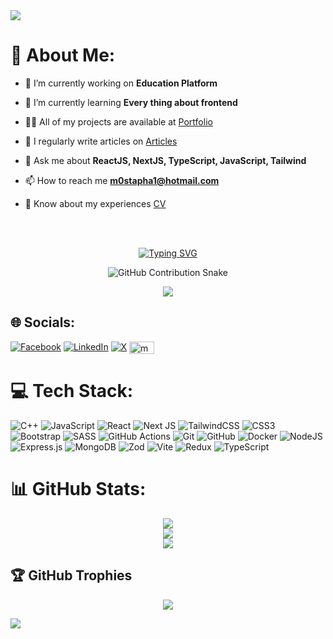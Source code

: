 <img src="https://user-images.githubusercontent.com/73097560/115834477-dbab4500-a447-11eb-908a-139a6edaec5c.gif">

# 💫 About Me:
- 🔭 I’m currently working on **Education Platform**

- 🌱 I’m currently learning **Every thing about frontend**

- 👨‍💻 All of my projects are available at [Portfolio](https://mostapha-taha.vercel.app/)

- 📝 I regularly write articles on [Articles](https://www.linkedin.com/in/mostapha-taha/recent-activity/all/)

- 💬 Ask me about **ReactJS, NextJS, TypeScript, JavaScript, Tailwind**

- 📫 How to reach me **m0stapha1@hotmail.com**

- 📄 Know about my experiences [CV](https://flowcv.com/resume/tuqcpijwb6)
<br/>
<br/>
<div align="center">
  
  [![Typing SVG](https://readme-typing-svg.herokuapp.com?font=Pixelify+Sans&weight=500&size=24&duration=3000&pause=1000&color=006aff&center=true&vCenter=true&width=714&lines=Hi+%F0%9F%91%8B%2C+I'm+Mostapha+Taha;A++passionate+Frontend+Developer+from+Egypt+%F0%9F%A7%91%E2%80%8D%F0%9F%92%BB)](https://git.io/typing-svg)
</div>
<div align="center">
<picture>
  <!-- Light mode snake SVG -->
  <source media="(prefers-color-scheme: light)" srcset="https://github.com/M0staphaTaha/M0staphaTaha/blob/output/github-contribution-grid-snake.svg">
  
  <!-- Dark mode snake SVG -->
  <source media="(prefers-color-scheme: dark)" srcset="https://github.com/M0staphaTaha/M0staphaTaha/blob/output/github-contribution-grid-snake-dark.svg">

  <!-- Fallback (default to light mode if no media query match) -->
  <img alt="GitHub Contribution Snake" src="https://github.com/M0staphaTaha/M0staphaTaha/blob/output/github-contribution-grid-snake.svg">
</picture>

[![](https://visitcount.itsvg.in/api?id=M0staphaTaha&icon=6&color=1)](https://visitcount.itsvg.in)
</div>

## 🌐 Socials:
[![Facebook](https://img.shields.io/badge/Facebook-%231877F2.svg?logo=Facebook&logoColor=white)](https://facebook.com/https://www.facebook.com/profile.php?id=100009001212190) [![LinkedIn](https://img.shields.io/badge/LinkedIn-%230077B5.svg?logo=linkedin&logoColor=white)](https://linkedin.com/in/https://linkedin.com/in/mostapha-taha-106018239/) [![X](https://img.shields.io/badge/X-black.svg?logo=X&logoColor=white)](https://x.com/https://twitter.com/m0stapha_) <a href="https://www.leetcode.com/m0staphataha" target="blank"><img align="center" src="https://raw.githubusercontent.com/rahuldkjain/github-profile-readme-generator/master/src/images/icons/Social/leet-code.svg" alt="m0staphataha" height="20" width="40" /></a>

# 💻 Tech Stack:
![C++](https://img.shields.io/badge/c++-%2300599C.svg?style=flat&logo=c%2B%2B&logoColor=white) ![JavaScript](https://img.shields.io/badge/javascript-%23323330.svg?style=flat&logo=javascript&logoColor=%23F7DF1E) ![React](https://img.shields.io/badge/react-%2320232a.svg?style=flat&logo=react&logoColor=%2361DAFB) ![Next JS](https://img.shields.io/badge/Next-black?style=flat&logo=next.js&logoColor=white) ![TailwindCSS](https://img.shields.io/badge/tailwindcss-%2338B2AC.svg?style=flat&logo=tailwind-css&logoColor=white) ![CSS3](https://img.shields.io/badge/css3-%231572B6.svg?style=flat&logo=css3&logoColor=white) ![Bootstrap](https://img.shields.io/badge/bootstrap-%238511FA.svg?style=flat&logo=bootstrap&logoColor=white) ![SASS](https://img.shields.io/badge/SASS-hotpink.svg?style=flat&logo=SASS&logoColor=white) ![GitHub Actions](https://img.shields.io/badge/github%20actions-%232671E5.svg?style=flat&logo=githubactions&logoColor=white) ![Git](https://img.shields.io/badge/git-%23F05033.svg?style=flat&logo=git&logoColor=white) ![GitHub](https://img.shields.io/badge/github-%23121011.svg?style=flat&logo=github&logoColor=white) ![Docker](https://img.shields.io/badge/docker-%230db7ed.svg?style=flat&logo=docker&logoColor=white) ![NodeJS](https://img.shields.io/badge/node.js-6DA55F?style=flat&logo=node.js&logoColor=white) ![Express.js](https://img.shields.io/badge/express.js-%23404d59.svg?style=flat&logo=express&logoColor=%2361DAFB) ![MongoDB](https://img.shields.io/badge/MongoDB-%234ea94b.svg?style=flat&logo=mongodb&logoColor=white) ![Zod](https://img.shields.io/badge/zod-%233068b7.svg?style=flat&logo=zod&logoColor=white) ![Vite](https://img.shields.io/badge/vite-%23646CFF.svg?style=flat&logo=vite&logoColor=white) ![Redux](https://img.shields.io/badge/redux-%23593d88.svg?style=flat&logo=redux&logoColor=white) ![TypeScript](https://img.shields.io/badge/typescript-%23007ACC.svg?style=flat&logo=typescript&logoColor=white)
# 📊 GitHub Stats:
<div align="center">

![](https://github-readme-stats.vercel.app/api/top-langs/?username=M0staphaTaha&theme=transparent&hide_border=true&include_all_commits=false&count_private=true&layout=compact)<br/>
![](https://github-readme-stats.vercel.app/api?username=M0staphaTaha&theme=transparent&hide_border=true&include_all_commits=false&count_private=true)<br/>
![](https://github-readme-streak-stats.herokuapp.com/?user=M0staphaTaha&theme=transparent&hide_border=true)
</div>

## 🏆 GitHub Trophies
<div align="center">

![](https://github-profile-trophy.vercel.app/?username=M0staphaTaha&theme=tokyonight&no-frame=true&no-bg=false&margin-w=4)
</div>
<img src="https://user-images.githubusercontent.com/73097560/115834477-dbab4500-a447-11eb-908a-139a6edaec5c.gif">
<!-- Proudly created with GPRM ( https://gprm.itsvg.in ) -->



